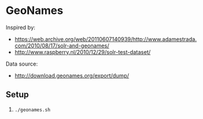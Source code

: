# GeoNames

Inspired by:
* https://web.archive.org/web/20110607140939/http://www.adamestrada.com/2010/08/17/solr-and-geonames/
* http://www.raspberry.nl/2010/12/29/solr-test-dataset/

Data source:
* http://download.geonames.org/export/dump/

## Setup
1. `./geonames.sh`
